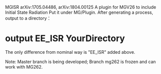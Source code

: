 MGISR arXiv:1705.04486, arXiv:1804.00125
A plugin for MGV26 to include Initial State Radiation
Put it under MG/Plugin. After generating a process, output to a directory：
# output EE_ISR YourDirectory

The only difference from nominal way is "EE_ISR" added above.

Note: Master branch is being developed; Branch mg262 is frozen and can work with MG262.

